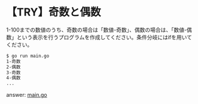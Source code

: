 # 【TRY】奇数と偶数

1-100までの数値のうち、奇数の場合は「数値-奇数」、偶数の場合は、「数値-偶数」という表示を行うプログラムを作成してください。条件分岐にはifを用いてください。

```bash
$ go run main.go
1-奇数
2-偶数
3-奇数
4-偶数
...
```

answer: [main.go](./main.go)

